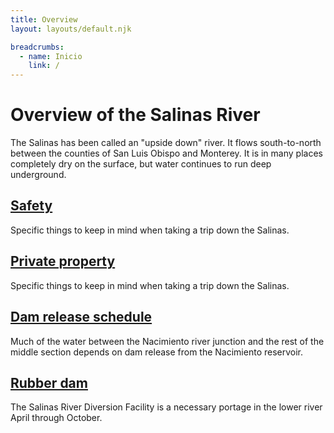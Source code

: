 ```yaml
---
title: Overview
layout: layouts/default.njk

breadcrumbs:
  - name: Inicio
    link: /
---
```


# Overview of the Salinas River

The Salinas has been called an "upside down" river. It flows south-to-north between the counties of San Luis Obispo and Monterey. It is in many places completely dry on the surface, but water continues to run deep underground.

## [Safety](/overview/safety)

Specific things to keep in mind when taking a trip down the Salinas.

## [Private property](/overview/private-property)

Specific things to keep in mind when taking a trip down the Salinas.

## [Dam release schedule](/overview/dam-release)

Much of the water between the Nacimiento river junction and the rest of the middle section depends on dam release from the Nacimiento reservoir.

## [Rubber dam](/overview/rubber-dam)

The Salinas River Diversion Facility is a necessary portage in the lower river April through October.
